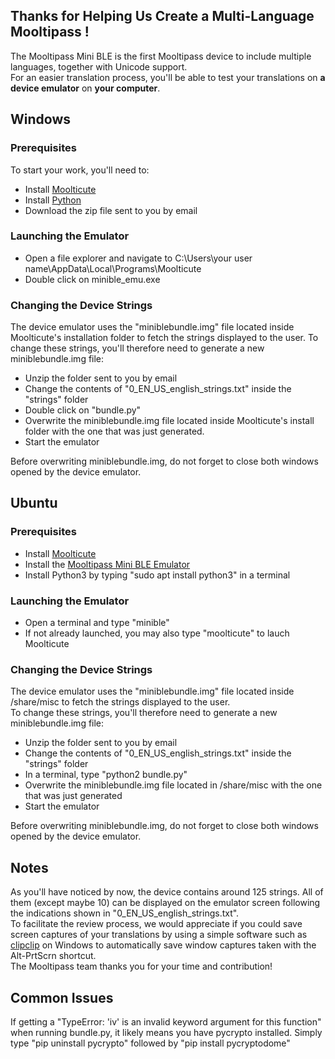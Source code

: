 ## [](#header-2)Thanks for Helping Us Create a Multi-Language Mooltipass !  
The Mooltipass Mini BLE is the first Mooltipass device to include multiple languages, together with Unicode support.  
For an easier translation process, you'll be able to test your translations on **a device emulator** on **your computer**.  

## [](#header-2)Windows
  
### [](#header-3)Prerequisites
To start your work, you'll need to:  
- Install <a href="https://www.themooltipass.com/setup/">Moolticute</a>    
- Install <a href="https://www.python.org">Python</a>  
- Download the zip file sent to you by email  

### [](#header-3)Launching the Emulator
- Open a file explorer and navigate to C:\Users\your user name\AppData\Local\Programs\Moolticute  
- Double click on minible_emu.exe  

### [](#header-3)Changing the Device Strings
The device emulator uses the "miniblebundle.img" file located inside Moolticute's installation folder to fetch the strings displayed to the user. To change these strings, you'll therefore need to generate a new miniblebundle.img file:  
- Unzip the folder sent to you by email  
- Change the contents of "0_EN_US_english_strings.txt" inside the "strings" folder
- Double click on "bundle.py"  
- Overwrite the miniblebundle.img file located inside Moolticute's install folder with the one that was just generated.  
- Start the emulator  

Before overwriting miniblebundle.img, do not forget to close both windows opened by the device emulator.  


## [](#header-2)Ubuntu
  
### [](#header-3)Prerequisites
- Install <a href="https://launchpad.net/~mooltipass/+archive/ubuntu/moolticute">Moolticute</a>  
- Install the <a href="https://launchpad.net/~mooltipass/+archive/ubuntu/minible-beta">Mooltipass Mini BLE Emulator</a>  
- Install Python3 by typing "sudo apt install python3" in a terminal  

### [](#header-3)Launching the Emulator
- Open a terminal and type "minible"  
- If not already launched, you may also type "moolticute" to lauch Moolticute  

### [](#header-3)Changing the Device Strings
The device emulator uses the "miniblebundle.img" file located inside /share/misc to fetch the strings displayed to the user.   
To change these strings, you'll therefore need to generate a new miniblebundle.img file:  
- Unzip the folder sent to you by email  
- Change the contents of "0_EN_US_english_strings.txt" inside the "strings" folder  
- In a terminal, type "python2 bundle.py"  
- Overwrite the miniblebundle.img file located in /share/misc with the one that was just generated  
- Start the emulator  

Before overwriting miniblebundle.img, do not forget to close both windows opened by the device emulator.  

## [](#header-2)Notes
As you'll have noticed by now, the device contains around 125 strings. All of them (except maybe 10) can be displayed on the emulator screen following the indications shown in "0_EN_US_english_strings.txt".  
To facilitate the review process, we would appreciate if you could save screen captures of your translations by using a simple software such as <a href="https://clipclip.com/">clipclip</a> on Windows to automatically save window captures taken with the Alt-PrtScrn shortcut.  
The Mooltipass team thanks you for your time and contribution!
  
## [](#header-2)Common Issues
If getting a "TypeError: 'iv' is an invalid keyword argument for this function" when running bundle.py, it likely means you have pycrypto installed. Simply type "pip uninstall pycrypto" followed by "pip install pycryptodome" 

